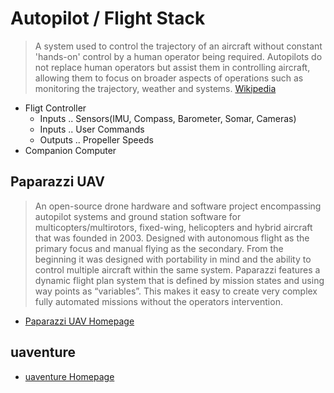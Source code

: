 # Autopilot / Flight Stack

> A system used to control the trajectory of an aircraft without constant 'hands-on' control by a human operator being required. Autopilots do not replace human operators but assist them in controlling aircraft, allowing them to focus on broader aspects of operations such as monitoring the trajectory, weather and systems. [Wikipedia](https://en.wikipedia.org/wiki/Autopilot)

- Fligt Controller
  - Inputs .. Sensors(IMU, Compass, Barometer, Somar, Cameras)
  - Inputs .. User Commands
  - Outputs .. Propeller Speeds
- Companion Computer

## Paparazzi UAV

> An open-source drone hardware and software project encompassing autopilot systems and ground station software for multicopters/multirotors, fixed-wing, helicopters and hybrid aircraft that was founded in 2003. Designed with autonomous flight as the primary focus and manual flying as the secondary. From the beginning it was designed with portability in mind and the ability to control multiple aircraft within the same system. Paparazzi features a dynamic flight plan system that is defined by mission states and using way points as “variables”. This makes it easy to create very complex fully automated missions without the operators intervention. 

- [Paparazzi UAV Homepage](http://wiki.paparazziuav.org/wiki/Main_Page)

## uaventure

- [uaventure Homepage](http://uaventure.com/)

